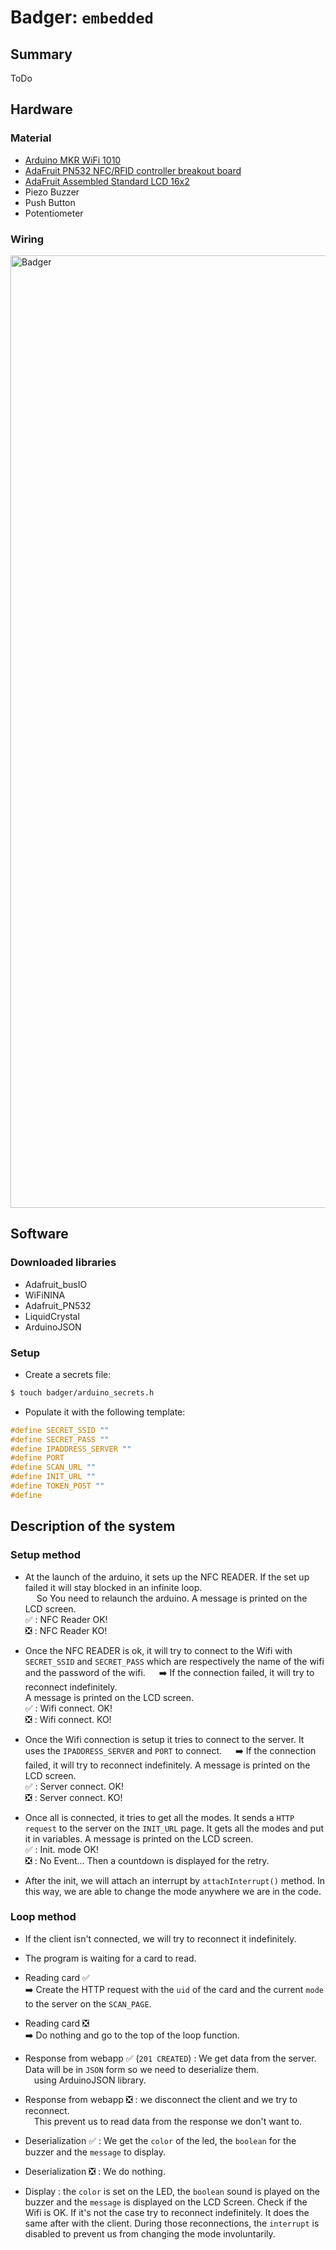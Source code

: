 # Badger: `embedded`

## Summary

ToDo

## Hardware

### Material

- [Arduino MKR WiFi 1010](https://docs.arduino.cc/hardware/mkr-wifi-1010)
- [AdaFruit PN532 NFC/RFID controller breakout board](https://www.adafruit.com/product/364)
- [AdaFruit Assembled Standard LCD 16x2](https://www.adafruit.com/product/1447)
- Piezo Buzzer
- Push Button
- Potentiometer

### Wiring

<img width="1524" alt="Badger" src="https://user-images.githubusercontent.com/16177499/172823822-bb1925d0-d1c0-4e64-81d3-928273e0b057.png">


## Software

### Downloaded libraries
-   Adafruit_busIO
-   WiFiNINA
-   Adafruit_PN532
-   LiquidCrystal
-   ArduinoJSON

### Setup

- Create a secrets file:
```sh
$ touch badger/arduino_secrets.h
```
- Populate it with the following template:
```c
#define SECRET_SSID ""
#define SECRET_PASS ""
#define IPADDRESS_SERVER ""
#define PORT
#define SCAN_URL ""
#define INIT_URL ""
#define TOKEN_POST ""
#define 
```

## Description of the system

### Setup method

- At the launch of the arduino, it sets up the NFC READER. If the set up failed it will stay blocked in an infinite loop.  
&emsp; So You need to relaunch the arduino.
A message is printed on the LCD screen.  
✅ : NFC Reader OK!  
❎ : NFC Reader KO!  
  
- Once the NFC READER is ok, it will try to connect to the Wifi with `SECRET_SSID` and `SECRET_PASS` which are respectively the name of the wifi and the password of the wifi.
&emsp; ➡️ If the connection failed, it will try to reconnect indefinitely.  
A message is printed on the LCD screen.  
✅ : Wifi connect. OK!  
❎ : Wifi connect. KO!  
 
- Once the Wifi connection is setup it tries to connect to the server. It uses the `IPADDRESS_SERVER` and `PORT` to connect.
&emsp; ➡️ If the connection failed, it will try to reconnect indefinitely.
A message is printed on the LCD screen.  
✅ : Server connect. OK!  
❎ : Server connect. KO!  

- Once all is connected, it tries to get all the modes. It sends a `HTTP request` to the server on the `INIT_URL` page. It gets all the modes and put it in variables.
A message is printed on the LCD screen.  
✅ : Init. mode OK!  
❎ : No Event... Then a countdown is displayed for the retry.  

- After the init, we will attach an interrupt by `attachInterrupt()` method. In this way, we are able to change the mode anywhere we are in the code.


### Loop method

- If the client isn't connected, we will try to reconnect it indefinitely. 
- The program is waiting for a card to read.
- Reading card ✅  
➡️ Create the HTTP request with the `uid` of the card and the current `mode` to the server on the `SCAN_PAGE`.  
- Reading card ❎   
➡️ Do nothing and go to the top of the loop function.
- Response from webapp ✅ (`201 CREATED`) : We get data from the server. Data will be in `JSON` form so we need to deserialize them.  
&emsp;using ArduinoJSON library.  
- Response from webapp ❎ : we disconnect the client and we try to reconnect.   
&emsp;This prevent us to read data from the response we don't want to.

- Deserialization ✅ : We get the `color` of the led, the `boolean` for the buzzer and the `message` to display.
- Deserialization ❎ : We do nothing.
- Display : the `color` is set on the LED, the `boolean` sound is played on the buzzer and the `message` is displayed on the LCD Screen.
Check if the Wifi is OK. If it's not the case try to reconnect indefinitely. It does the same after with the client. During those reconnections, the `interrupt` is disabled to prevent us from changing the mode involuntarily.
